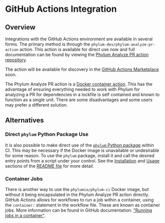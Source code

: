 # GitHub Actions Integration

## Overview

Integrations with the GitHub Actions environment are available in several forms. The primary method is through the
`phylum-dev/phylum-analyze-pr-action` action. This action is available for direct use now and full documentation can be
found by viewing the [Phylum Analyze PR action repository](https://github.com/phylum-dev/phylum-analyze-pr-action).

The action will be available for discovery in the [GitHub Actions Marketplace](https://github.com/marketplace) soon.

The Phylum Analyze PR action is a [Docker container action][container]. This has the advantage of ensuring everything
needed to work with Phylum for analyzing a PR for dependencies in a lockfile is self contained and known to function as
a single unit. There are some disadvantages and some users may prefer a different solution.

[container]: https://docs.github.com/en/actions/creating-actions/creating-a-docker-container-action

## Alternatives

### Direct `phylum` Python Package Use

It is also possible to make direct use of the [`phylum` Python package](https://pypi.org/project/phylum/) within CI.
This may be necessary if the Docker image is unavailable or undesirable for some reason. To use the `phylum` package,
install it and call the desired entry points from a script under your control. See the
[Installation](../README.md#installation) and [Usage](../README.md#usage) sections of the [README file](../README.md)
for more detail.

### Container Jobs

There is another way to use the `phylumio/phylum-ci` Docker image, but without it being encapsulated in the Phylum
Analyze PR action directly. GitHub Actions allows for workflows to run a job within a container, using the `container:`
statement in the workflow file. These are known as container jobs. More information can be found in GitHub
documentation: ["Running jobs in a container"](https://docs.github.com/actions/using-jobs/running-jobs-in-a-container).
